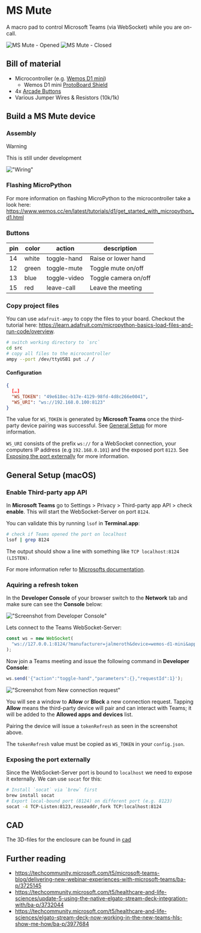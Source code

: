 # MS Mute

A macro pad to control Microsoft Teams (via WebSocket) while you are on-call.

![MS Mute - Opened](./static/msmute-opened.png "MS Mute - Opened")
![MS Mute - Closed](./static/msmute-closed.png "MS Mute - Closed")

## Bill of material

- Microcontroller (e.g. [Wemos D1 mini](https://www.wemos.cc/en/latest/d1/d1_mini.html))
  - Wemos D1 mini [ProtoBoard Shield](https://www.wemos.cc/en/latest/d1_mini_shield/protoboard.html)
- 4x [Arcade Buttons](https://www.amazon.de/dp/B075DCB7LT)
- Various Jumper Wires & Resistors (10k/1k)

## Build a MS Mute device

### Assembly

> [!WARNING]
> This is still under development

!["Wiring"](./static/wiring.png "Wiring")

### Flashing MicroPython

For more information on flashing MicroPython to the microcontroller take a look here: <https://www.wemos.cc/en/latest/tutorials/d1/get_started_with_micropython_d1.html>

### Buttons

| pin | color | action       | description          |
| --- | ----- | ------------ | -------------------- |
| 14  | white | toggle-hand  | Raise or lower hand  |
| 12  | green | toggle-mute  | Toggle mute on/off   |
| 13  | blue  | toggle-video | Toggle camera on/off |
| 15  | red   | leave-call   | Leave the meeting    |

### Copy project files

You can use `adafruit-ampy` to copy the files to your board. Checkout the tutorial here: <https://learn.adafruit.com/micropython-basics-load-files-and-run-code/overview>.

```sh
# switch working directory to `src`
cd src
# copy all files to the microcontroller
ampy --port /dev/ttyUSB1 put ./ /
```

#### Configuration

```json filename=config.json
{
  […]
  "WS_TOKEN": "49e618ec-b17e-4129-98fd-4d8c266e0041",
  "WS_URI": "ws://192.168.0.100:8123"
}
```

The value for `WS_TOKEN` is generated by **Microsoft Teams** once the third-party device pairing was successful. See [General Setup](#general-setup-macos) for more information.

`WS_URI` consists of the prefix `ws://` for a WebSocket connection, your computers IP address (e.g `192.168.0.101`) and the exposed port `8123`. See [Exposing the port externally](#exposing-the-port-externally) for more information.

## General Setup (macOS)

### Enable Third-party app API

In **Microsoft Teams** go to Settings > Privacy > Third-party app API > check **enable**.
This will start the WebSocket-Server on port `8124`.

You can validate this by running `lsof` in **Terminal.app**:

```sh
# check if Teams opened the port on localhost
lsof | grep 8124
```

The output should show a line with something like `TCP localhost:8124 (LISTEN)`.

For more information refer to [Microsofts documentation](https://support.microsoft.com/en-us/office/connect-to-third-party-devices-in-microsoft-teams-aabca9f2-47bb-407f-9f9b-81a104a883d6).

### Aquiring a refresh token

In the **Developer Console** of your browser switch to the **Network** tab and make sure can see the **Console** below:

!["Screenshot from Developer Console"](./static/screenshot-developer-console.png "Screenshot from Developer Console")

Lets connect to the Teams WebSocket-Server:

```js
const ws = new WebSocket(
  "ws://127.0.0.1:8124/?manufacturer=jalmeroth&device=wemos-d1-mini&app=msmute&app-version=1.0&protocol-version=2.0.0&token=",
);
```

Now join a Teams meeting and issue the following command in **Developer Console**:

```js
ws.send('{"action":"toggle-hand","parameters":{},"requestId":1}');
```

!["Screenshot from New connection request"](./static/screenshot-new-connection-request.png "Screenshot from New connection request")

You will see a window to **Allow** or **Block** a new connection request.
Tapping **Allow** means the third-party device will pair and can interact with Teams; it will be added to the **Allowed apps and devices** list.

Pairing the device will issue a `tokenRefresh` as seen in the screenshot above.

The `tokenRefresh` value must be copied as `WS_TOKEN` in your `config.json`.

### Exposing the port externally

Since the WebSocket-Server port is bound to `localhost` we need to expose it externally. We can use `socat` for this:

```sh
# Install `socat` via `brew` first
brew install socat
# Export local-bound port (8124) on different port (e.g. 8123)
socat -4 TCP-Listen:8123,reuseaddr,fork TCP:localhost:8124
```

## CAD

The 3D-files for the enclosure can be found in [cad](./cad/)

## Further reading

- <https://techcommunity.microsoft.com/t5/microsoft-teams-blog/delivering-new-webinar-experiences-with-microsoft-teams/ba-p/3725145>
- <https://techcommunity.microsoft.com/t5/healthcare-and-life-sciences/update-5-using-the-native-elgato-stream-deck-integration-with/ba-p/3732044>
- <https://techcommunity.microsoft.com/t5/healthcare-and-life-sciences/elgato-stream-deck-now-working-in-the-new-teams-hls-show-me-how/ba-p/3977684>
